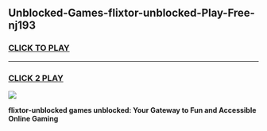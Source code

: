 
## Unblocked-Games-flixtor-unblocked-Play-Free-nj193
<h3>
<a href="https://premium76.site?title=flixtor-unblocked&ref=18A1">CLICK TO PLAY</a></h3>
<hr>

<h3>
<a href="https://premium76.site?title=flixtor-unblocked&ref=18A1">CLICK 2 PLAY</a>
  
</h3>

<a href="https://premium76.site?title=flixtor-unblocked&ref=18A1"><img src="https://clearcache.store/games.png"></a>


**flixtor-unblocked games unblocked: Your Gateway to Fun and Accessible Online Gaming**
